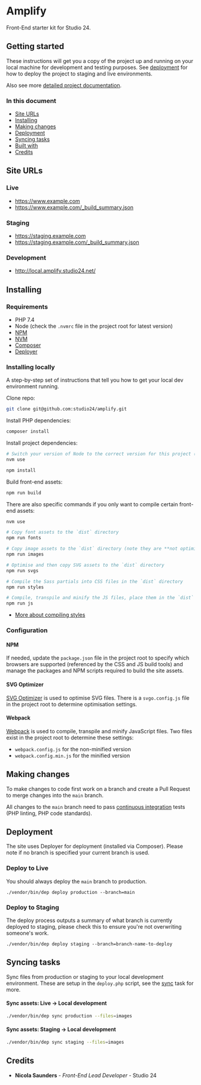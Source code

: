 # Amplify

Front-End starter kit for Studio 24.

## Getting started

These instructions will get you a copy of the project up and running on your local machine for development and testing purposes. See [deployment](#deployment) for how to deploy the project to staging and live environments. 

Also see more [detailed project documentation](docs/README.md).

### In this document

* [Site URLs](#site-urls)
* [Installing](#installing)
* [Making changes](#making-changes)
* [Deployment](#deployment)
* [Syncing tasks](#syncing-tasks)
* [Built with](#built-with)
* [Credits](#credits)

## Site URLs

### Live
* https://www.example.com
* https://www.example.com/_build_summary.json

### Staging
* https://staging.example.com
* https://staging.example.com/_build_summary.json

### Development
* http://local.amplify.studio24.net/

## Installing

### Requirements

- PHP 7.4
- Node (check the `.nvmrc` file in the project root for latest version)
- [NPM](https://www.npmjs.com/)
- [NVM](https://github.com/creationix/nvm)
- [Composer](https://getcomposer.org/)
- [Deployer](https://deployer.org/docs/installation)

### Installing locally

A step-by-step set of instructions that tell you how to get your local dev environment running.

Clone repo:

````bash
git clone git@github.com:studio24/amplify.git
````

Install PHP dependencies:

```php
composer install
```

Install project dependencies:

````bash
# Switch your version of Node to the correct version for this project (see `.nvmrc`)
nvm use

npm install
````

Build front-end assets:

````bash
npm run build
````

There are also specific commands if you only want to compile certain front-end assets:

````bash
nvm use 

# Copy font assets to the `dist` directory
npm run fonts

# Copy image assets to the `dist` directory (note they are **not optimised** as part of this step)
npm run images

# Optimise and then copy SVG assets to the `dist` directory
npm run svgs

# Compile the Sass partials into CSS files in the `dist` directory
npm run styles

# Compile, transpile and minify the JS files, place them in the `dist` directory
npm run js
````

* [More about compiling styles](docs/compiling-sass-to-css.md)

### Configuration

#### NPM

If needed, update the `package.json` file in the project root to specify which browsers are supported (referenced by the CSS and JS build tools) and manage the packages and NPM scripts required to build the site assets.

#### SVG Optimizer

[SVG Optimizer](https://github.com/svg/svgo) is used to optimise SVG files. There is a `svgo.config.js` file in the project root to determine optimisation settings.

#### Webpack

[Webpack](https://webpack.js.org/) is used to compile, transpile and minify JavaScript files. Two files exist in the project root to determine these settings:

* `webpack.config.js` for the non-minified version
* `webpack.config.min.js` for the minified version

## Making changes

To make changes to code first work on a branch and create a Pull Request to merge changes into the `main` branch.

All changes to the `main` branch need to pass [continuous integration](docs/continuous-integration.md) tests (PHP linting, PHP code standards).

## Deployment

The site uses Deployer for deployment (installed via Composer). Please note if no branch is specified your current branch is used.

### Deploy to Live

You should always deploy the `main` branch to production.

````
./vendor/bin/dep deploy production --branch=main
````

### Deploy to Staging

The deploy process outputs a summary of what branch is currently deployed to staging, please check this to ensure you're not overwriting someone's work.

````
./vendor/bin/dep deploy staging --branch=branch-name-to-deploy
````

## Syncing tasks

Sync files from production or staging to your local development environment. These are setup in the `deploy.php` script, see the [sync](https://github.com/studio24/deployer-recipes/blob/main/docs/sync.md) task for more.

#### Sync assets: Live → Local development

````bash
./vendor/bin/dep sync production --files=images
````
#### Sync assets: Staging → Local development

````bash
./vendor/bin/dep sync staging --files=images
````

## Credits
- **Nicola Saunders** - *Front-End Lead Developer* - Studio 24
